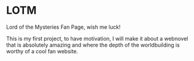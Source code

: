 # LOTM
Lord of the Mysteries Fan Page, wish me luck!

This is my first project, to have motivation, I will make it about a webnovel that is absolutely amazing and where the depth of the worldbuilding is worthy of a cool fan website. 